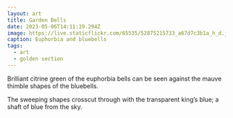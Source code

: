 ```yaml
---
layout: art
title: Garden Bells
date: 2023-05-06T14:11:19.294Z
image: https://live.staticflickr.com/65535/52875215733_a67d7c3b1a_h_d.jpg
caption: Euphorbia and bluebells
tags:
  - art
  - golden section
---
```

Brilliant citrine green of the euphorbia bells can be seen against the mauve thimble shapes of the bluebells.

The sweeping shapes crosscut through with the transparent king’s blue; a shaft of blue from the sky.